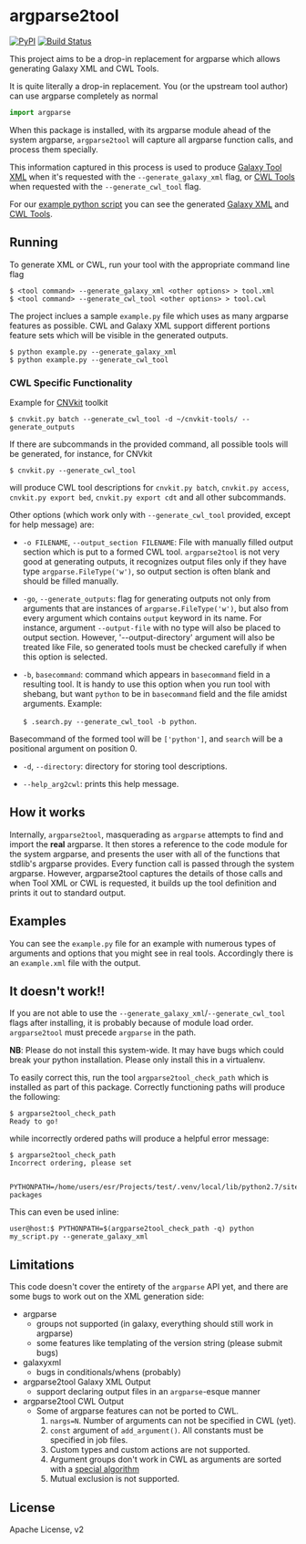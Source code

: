# argparse2tool

[![PyPI](https://img.shields.io/pypi/dm/argparse2tool.svg?style=flat-square)]()
[![Build Status](https://travis-ci.org/erasche/argparse2tool.svg?branch=master)](https://travis-ci.org/erasche/argparse2tool)

This project aims to be a drop-in replacement for argparse which allows generating Galaxy XML and CWL Tools.

It is quite literally a drop-in replacement. You (or the upstream tool author) can use argparse completely as normal

```python
import argparse
```

When this package is installed, with its argparse module ahead of the system
argparse,  `argparse2tool` will capture all argparse function calls, and process them specially.

This information captured in this process is used to produce [Galaxy Tool XML](https://github.com/erasche/galaxyxml) when it's
requested with the `--generate_galaxy_xml` flag, or [CWL Tools](http://www.commonwl.org/v1.0/CommandLineTool.html) when requested
with the `--generate_cwl_tool` flag.

For our [example python script](./examples/example.py) you can see the generated [Galaxy
XML](./examples/example.xml) and [CWL Tools](./examples/example.cwl).

## Running

To generate XML or CWL, run your tool with the appropriate command line flag

```console
$ <tool command> --generate_galaxy_xml <other options> > tool.xml
$ <tool command> --generate_cwl_tool <other options> > tool.cwl
```

The project inclues a sample `example.py` file which uses as many argparse features as possible. CWL and Galaxy XML support different portions feature sets which will be visible in the generated outputs.

```console
$ python example.py --generate_galaxy_xml
$ python example.py --generate_cwl_tool
```

### CWL Specific Functionality

Example for [CNVkit](https://github.com/etal/cnvkit) toolkit

```console
$ cnvkit.py batch --generate_cwl_tool -d ~/cnvkit-tools/ --generate_outputs
```

If there are subcommands in the provided command, all possible tools will be generated, for instance, for CNVkit

```console
$ cnvkit.py --generate_cwl_tool
```

will produce CWL tool descriptions for `cnvkit.py batch`, `cnvkit.py access`, `cnvkit.py export bed`, `cnvkit.py export cdt` and all other subcommands.

Other options (which work only with `--generate_cwl_tool` provided, except for help message) are:

* `-o FILENAME`, `--output_section FILENAME`: File with manually filled output section which is put to a formed CWL tool. `argparse2tool` is not very good at generating outputs, it recognizes output files only if they have type `argparse.FileType('w')`, so output section is often blank and should be filled manually.

* `-go`, `--generate_outputs`: flag for generating outputs not only from arguments that are instances of `argparse.FileType('w')`, but also from every argument which contains `output` keyword in its name. For instance, argument `--output-file` with no type will also be placed to output section. However, '--output-directory' argument will also be treated like File, so generated tools must be checked carefully if when this option is selected.

* `-b`, `basecommand`: command which appears in `basecommand` field in a resulting tool. It is handy to use this option when you run tool with shebang, but want `python` to be in `basecommand` field and the file amidst arguments.
Example:

	```$ .search.py --generate_cwl_tool -b python```. 

Basecommand of the formed tool will be `['python']`, and `search` will be a positional argument on position 0.

* `-d`, `--directory`: directory for storing tool descriptions.

* `--help_arg2cwl`: prints this help message.


## How it works

Internally, `argparse2tool`, masquerading as `argparse` attempts to find and
import the **real** argparse. It then stores a reference to the code module for
the system argparse, and presents the user with all of the functions that
stdlib's argparse provides. Every function call is passed through the system
argparse. However, argparse2tool captures the details of those calls and when Tool
XML or CWL is requested, it builds up the tool definition and prints it out to
standard output.

## Examples

You can see the `example.py` file for an example with numerous types of
arguments and options that you might see in real tools. Accordingly there is an `example.xml` file with the output.

## It doesn't work!!

If you are not able to use the `--generate_galaxy_xml`/`--generate_cwl_tool`
flags after installing, it is probably because of module load order. `argparse2tool`
must precede `argparse` in the path.

**NB**: Please do not install this system-wide. It may have bugs which could
break your python installation. Please only install this in a virtualenv.

To easily correct this, run the tool `argparse2tool_check_path` which is installed
as part of this package. Correctly functioning paths will produce the
following:

```console
$ argparse2tool_check_path
Ready to go!
```

while incorrectly ordered paths will produce a helpful error message:

```console
$ argparse2tool_check_path
Incorrect ordering, please set

    PYTHONPATH=/home/users/esr/Projects/test/.venv/local/lib/python2.7/site-packages

```

This can even be used inline:

```console
user@host:$ PYTHONPATH=$(argparse2tool_check_path -q) python my_script.py --generate_galaxy_xml
```

## Limitations

This code doesn't cover the entirety of the `argparse` API yet, and there are some bugs to work out on the XML generation side:

- argparse
    - groups not supported (in galaxy, everything should still work in argparse)
    - some features like templating of the version string (please submit bugs)
- galaxyxml
    - bugs in conditionals/whens (probably)
- argparse2tool Galaxy XML Output
    - support declaring output files in an `argparse`-esque manner
- argparse2tool CWL Output
	- Some of argparse features can not be ported to CWL.
		1. `nargs=N`. Number of arguments can not be specified in CWL (yet).
		2. `const` argument of `add_argument()`. All constants must be specified in job files.
		3. Custom types and custom actions are not supported.
		4. Argument groups don't work in CWL as arguments are sorted with a [special algorithm](http://www.commonwl.org/draft-3/CommandLineTool.html#Input_binding)
		5. Mutual exclusion is not supported.

## License

Apache License, v2
